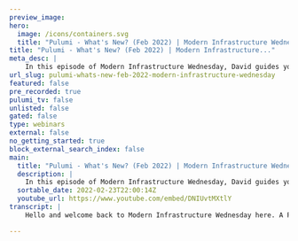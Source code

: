 ```yaml
---
preview_image:
hero:
  image: /icons/containers.svg
  title: "Pulumi - What's New? (Feb 2022) | Modern Infrastructure Wednesday"
title: "Pulumi - What's New? (Feb 2022) | Modern Infrastructure..."
meta_desc: |
    In this episode of Modern Infrastructure Wednesday, David guides you through his three new favourite additions to Pulumi:
url_slug: pulumi-whats-new-feb-2022-modern-infrastructure-wednesday
featured: false
pre_recorded: true
pulumi_tv: false
unlisted: false
gated: false
type: webinars
external: false
no_getting_started: true
block_external_search_index: false
main:
  title: "Pulumi - What's New? (Feb 2022) | Modern Infrastructure Wednesday"
  description: |
    In this episode of Modern Infrastructure Wednesday, David guides you through his three new favourite additions to Pulumi:  1. Update Plans 2. Top Level Async Await 3. Local and Remote Command Execution
  sortable_date: 2022-02-23T22:00:14Z
  youtube_url: https://www.youtube.com/embed/DNIUvtMXtlY
transcript: |
    Hello and welcome back to Modern Infrastructure Wednesday here. A Poli view. I'm your host David Flanagan. Although I go by the name rock code across the big bad internet. This week, we're taking a look at three culinary features that were released in just the last six weeks or poli. Let's not waste any time and dive straight in. All right. So let's take a look at the newest feature and Pulumi. Before we get started, we need a very simple Pulumi program simple. OK. So the first feature we're going to look at just now is update plans. This is a long requested feature that gives people the confidence to run Pulumi and a pull request and continuous delivery process. When the branch is merged, what you want is to ensure that a plan is generated at the pull request page saved as an artifact. And then when a pull request is approved and merged, that same plan can be executed was the goal being that there are no changes that would cause anything to slip through the net. So let's see what this looks like with Poly. The first thing we need to do is export an environment available to tell Poum that we're happy for our experimental feature to be played with. We turn on Pulumi underscore experimental equals true. No, when I run a Pulumi preview, it shows us that it wants to create a random password. Assuming I'm happy with this, I can save my plan as preview plan. There's nothing particularly fancy about what is saved. It's just a Json artifact that describes our plan. We can see that we have a new resource to be created. Then it was to save their plan. This modifier code, let's come in and generate one more random password. It's time for our admin user du du du. So this is a rather contrived example, but the use case and the situation may be. So when you approve something on a pool request and it's merged to your main branch, is that what you get may be slightly different? So let's see this in action by running Pulumi up pass in dash dash plan and pointing it to our plan fail. What should happen is that plumier will detect of what is in our plan is now drifted from what is defined in our code and no pluming update will be action. Perfect. Pulumi has noticed the drift and told us that create is not allowed by the plan. No steps were expected for this resource. This is the new admin password that we added after saving the plan file. So let's assume we're happy with this and we can save in your plan. And now we have that saved. We can run plan again. We can run, we can run Pulumi up and pass in our plan fail. So now you can have guarantees that what happens on a pull request can be saved and executed safely upon marriage. Ok. Let's take a look at our next feature. This is another long requested feature for Poli and that is top level a think away with the node Js run time. It's a pretty common request from pluming users, but they want to be able to use top level away in their pluming programs. And there are various use cases that make sense for this feature. It could be that you're trying to resolve the latest version of a docker container image for continuous delivery. You need to send an asynchronous request to the registry to pull back a list of tags and parse them. Typically, that response would only be available within a Zen block with top level of weight. You can say that you wish to await the result and carry on your program without too much juggling. Let's take a look at a more contrived example. Let's assume that we want a super secret information and we're gonna use the fetch EPA to do so. So the first thing we do is import fetch from an old veg and now we can see that we want to hit HT PB dot org. Anything message equals hello. Don't worry if you're not familiar with a to be be, but essentially that we pass to the anson end point will be returned in a response. And if we highlight the super secret information, we'll see that we get a promise of a response. Tap it away, we drizzle then and we'd get data and we could work with it. Yeah, I think so. But working within these band blocks can be rather cumbersome and recent versions of no GS using ESM support top level away. So let's delete all of that. And instead say that we wish to await that result, we can then say data equals or super secret information dot JSON. And if we look at this, it's also a promise. So we'll await that too. So let's just quickly con the log and see what we get you can run. So let me up. I will see that we have now successfully fetched and printed out are very valuable information. We could now consume our arnt message as the docker image tag, create a Knaus deployment and were plane sailing from here on in. But there's a few things to know about how this was set up. First. You need to come to UTS con dot JSON and you have to set target and module to es next, the next thing you have to do is come to your package, do you? So you have to ensure that you have the latest version of Pulumi. Remember if you're generating your plum project from Pulumi year, those boilerplate templates may have a slightly older version, always upgrade to the latest. And finally, you have to modify your plume YAML and add a node Js run time web options that tell it to use the TS node ESM loader and for this to work, there's one more thing that you need in your package dot JSON and that is TS not and that's that you can now use top level of weight in your preliminary programs. And the last feature I want to show off today is the new command package. So let's see this in action. First thing we need to do is import star as command from the command package from here. We can say that we want a local command equals new command dot local command. Now calling us, who am I from here? We can define commands to run when this resource is created and when this resource is deleted. So we're gonna keep this nice and simple and run. Who am I on to create on a delete? We're actually going to do echo. Bye. Bye to a fail contemper. Bye bye. We can then export the output and said that to our local command. The standard I I know when I run me up, they'll detect our new local command and when we run it, we get the who am I response available? You get the response available. At our stack. Finally, we can run for let me destroy and we have bye bye and the fail. Bye bye. You can also use this for remote commands. We can see a command dot remote man and run the same thing. We specify the create that. But now we can specify connection details. This can take a host as well as the port password, private key and user name. So whether you're using Pulumi or not for provision machines, generate SSH keys, you can provide everything that you need and a single program to handle all your local and remote command requirements. So that is my three favorite features of the last month from Pulumi. We have the ability to generate update plans and that gives us guarantees that what we're merging from our branch and pill request process is what will actually be executed. When with me, if you're not using a proto requests process, you can still use these plans to make sure that there are no side effects and what you're trying to do, we also take a look at no GSES top level Asyl way. This is going to allow for much cleaner code or one win for everyone. And lastly local and remote commands. Local commands are great. If you just need to be able to read something from a file or work out some context from the environment in which Pulumi is running remote commands are great when you're spinning up virtual machines. And you want to interact with the user data in some way, perhaps if you're spinning up a K DS cluster and you want to pull that coup config back to allow deploy in with a dynamic cober provider. And in fact, I wrote an article on this on Pulumi dot com slash blog. So thanks for watching Modern Infrastructure Wednesday. I'll see you all in two weeks time. Have a nice day.

---
```

